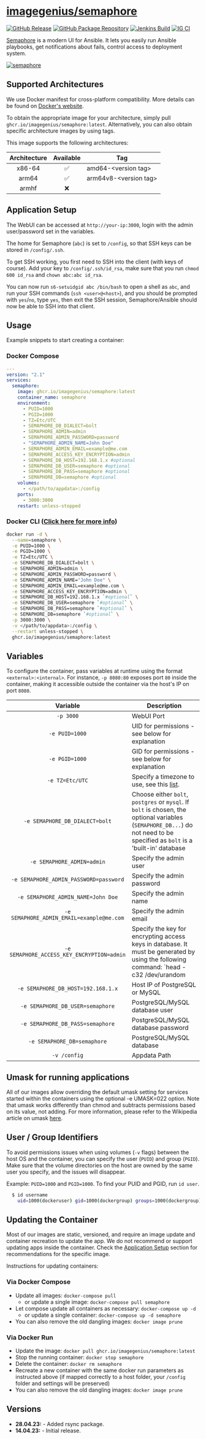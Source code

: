 <!-- DO NOT EDIT THIS FILE MANUALLY  -->

# [imagegenius/semaphore](https://github.com/imagegenius/docker-semaphore)

[![GitHub Release](https://img.shields.io/github/release/imagegenius/docker-semaphore.svg?color=007EC6&labelColor=555555&logoColor=ffffff&style=for-the-badge&logo=github)](https://github.com/imagegenius/docker-semaphore/releases)
[![GitHub Package Repository](https://shields.io/badge/GitHub%20Package-blue?logo=github&logoColor=ffffff&style=for-the-badge)](https://github.com/imagegenius/docker-semaphore/packages)
[![Jenkins Build](https://img.shields.io/jenkins/build?labelColor=555555&logoColor=ffffff&style=for-the-badge&jobUrl=https%3A%2F%2Fci.imagegenius.io%2Fjob%2FDocker-Pipeline-Builders%2Fjob%2Fdocker-semaphore%2Fjob%2Fmain%2F&logo=jenkins)](https://ci.imagegenius.io/job/Docker-Pipeline-Builders/job/docker-semaphore/job/main/)
[![IG CI](https://img.shields.io/badge/dynamic/yaml?color=007EC6&labelColor=555555&logoColor=ffffff&style=for-the-badge&label=CI&query=CI&url=https%3A%2F%2Fci-tests.imagegenius.io%2Fsemaphore%2Flatest-main%2Fci-status.yml)](https://ci-tests.imagegenius.io/semaphore/latest-main/index.html)

[Semaphore](https://semaphoreui.com/) is a modern UI for Ansible. It lets you easily run Ansible playbooks, get notifications about fails, control access to deployment system.

[![semaphore](https://raw.githubusercontent.com/imagegenius/templates/main/unraid/img/semaphore.png)](https://semaphoreui.com/)

## Supported Architectures

We use Docker manifest for cross-platform compatibility. More details can be found on [Docker's website](https://github.com/docker/distribution/blob/master/docs/spec/manifest-v2-2.md#manifest-list).

To obtain the appropriate image for your architecture, simply pull `ghcr.io/imagegenius/semaphore:latest`. Alternatively, you can also obtain specific architecture images by using tags.

This image supports the following architectures:

| Architecture | Available | Tag |
| :----: | :----: | ---- |
| x86-64 | ✅ | amd64-\<version tag\> |
| arm64 | ✅ | arm64v8-\<version tag\> |
| armhf | ❌ | |

## Application Setup

The WebUI can be accessed at `http://your-ip:3000`, login with the admin user/password set in the variables.

The home for Semaphore (`abc`) is set to `/config`, so that SSH keys can be stored in `/config/.ssh`.

To get SSH working, you first need to SSH into the client (with keys of course). Add your key to `/config/.ssh/id_rsa`, make sure that you run `chmod 600 id_rsa` and `chown abc:abc id_rsa`.

You can now run `s6-setuidgid abc /bin/bash` to open a shell as `abc`, and run your SSH commands (`ssh <user>@<host>`), and you should be prompted with `yes`/`no`, type `yes`, then exit the SSH session, Semaphore/Ansible should now be able to SSH into that client.

## Usage

Example snippets to start creating a container:

### Docker Compose

```yaml
---
version: "2.1"
services:
  semaphore:
    image: ghcr.io/imagegenius/semaphore:latest
    container_name: semaphore
    environment:
      - PUID=1000
      - PGID=1000
      - TZ=Etc/UTC
      - SEMAPHORE_DB_DIALECT=bolt
      - SEMAPHORE_ADMIN=admin
      - SEMAPHORE_ADMIN_PASSWORD=password
      - "SEMAPHORE_ADMIN_NAME=John Doe"
      - SEMAPHORE_ADMIN_EMAIL=example@me.com
      - SEMAPHORE_ACCESS_KEY_ENCRYPTION=admin
      - SEMAPHORE_DB_HOST=192.168.1.x #optional
      - SEMAPHORE_DB_USER=semaphore #optional
      - SEMAPHORE_DB_PASS=semaphore #optional
      - SEMAPHORE_DB=semaphore #optional
    volumes:
      - </path/to/appdata>:/config
    ports:
      - 3000:3000
    restart: unless-stopped
```

### Docker CLI ([Click here for more info](https://docs.docker.com/engine/reference/commandline/cli/))

```bash
docker run -d \
  --name=semaphore \
  -e PUID=1000 \
  -e PGID=1000 \
  -e TZ=Etc/UTC \
  -e SEMAPHORE_DB_DIALECT=bolt \
  -e SEMAPHORE_ADMIN=admin \
  -e SEMAPHORE_ADMIN_PASSWORD=password \
  -e SEMAPHORE_ADMIN_NAME="John Doe" \
  -e SEMAPHORE_ADMIN_EMAIL=example@me.com \
  -e SEMAPHORE_ACCESS_KEY_ENCRYPTION=admin \
  -e SEMAPHORE_DB_HOST=192.168.1.x `#optional` \
  -e SEMAPHORE_DB_USER=semaphore `#optional` \
  -e SEMAPHORE_DB_PASS=semaphore `#optional` \
  -e SEMAPHORE_DB=semaphore `#optional` \
  -p 3000:3000 \
  -v </path/to/appdata>:/config \
  --restart unless-stopped \
  ghcr.io/imagegenius/semaphore:latest

```

## Variables

To configure the container, pass variables at runtime using the format `<external>:<internal>`. For instance, `-p 8080:80` exposes port `80` inside the container, making it accessible outside the container via the host's IP on port `8080`.

| Variable | Description |
| :----: | --- |
| `-p 3000` | WebUI Port |
| `-e PUID=1000` | UID for permissions - see below for explanation |
| `-e PGID=1000` | GID for permissions - see below for explanation |
| `-e TZ=Etc/UTC` | Specify a timezone to use, see this [list](https://en.wikipedia.org/wiki/List_of_tz_database_time_zones#List). |
| `-e SEMAPHORE_DB_DIALECT=bolt` | Choose either `bolt`, `postgres` or `mysql`. If `bolt` is chosen, the optional variables (`SEMAPHORE_DB...`) do not need to be specified as `bolt` is a 'built-in' database |
| `-e SEMAPHORE_ADMIN=admin` | Specify the admin user |
| `-e SEMAPHORE_ADMIN_PASSWORD=password` | Specify the admin password |
| `-e SEMAPHORE_ADMIN_NAME=John Doe` | Specify the admin name |
| `-e SEMAPHORE_ADMIN_EMAIL=example@me.com` | Specify the admin email |
| `-e SEMAPHORE_ACCESS_KEY_ENCRYPTION=admin` | Specify the key for encrypting access keys in database. It must be generated by using the following command: `head -c32 /dev/urandom | base64`. |
| `-e SEMAPHORE_DB_HOST=192.168.1.x` | Host IP of PostgreSQL or MySQL |
| `-e SEMAPHORE_DB_USER=semaphore` | PostgreSQL/MySQL database user |
| `-e SEMAPHORE_DB_PASS=semaphore` | PostgreSQL/MySQL database password |
| `-e SEMAPHORE_DB=semaphore` | PostgreSQL/MySQL database |
| `-v /config` | Appdata Path |

## Umask for running applications

All of our images allow overriding the default umask setting for services started within the containers using the optional -e UMASK=022 option. Note that umask works differently than chmod and subtracts permissions based on its value, not adding. For more information, please refer to the Wikipedia article on umask [here](https://en.wikipedia.org/wiki/Umask).

## User / Group Identifiers

To avoid permissions issues when using volumes (`-v` flags) between the host OS and the container, you can specify the user (`PUID`) and group (`PGID`). Make sure that the volume directories on the host are owned by the same user you specify, and the issues will disappear.

Example: `PUID=1000` and `PGID=1000`. To find your PUID and PGID, run `id user`.

```bash
  $ id username
    uid=1000(dockeruser) gid=1000(dockergroup) groups=1000(dockergroup)
```

## Updating the Container

Most of our images are static, versioned, and require an image update and container recreation to update the app. We do not recommend or support updating apps inside the container. Check the [Application Setup](#application-setup) section for recommendations for the specific image.

Instructions for updating containers:

### Via Docker Compose

* Update all images: `docker-compose pull`
  * or update a single image: `docker-compose pull semaphore`
* Let compose update all containers as necessary: `docker-compose up -d`
  * or update a single container: `docker-compose up -d semaphore`
* You can also remove the old dangling images: `docker image prune`

### Via Docker Run

* Update the image: `docker pull ghcr.io/imagegenius/semaphore:latest`
* Stop the running container: `docker stop semaphore`
* Delete the container: `docker rm semaphore`
* Recreate a new container with the same docker run parameters as instructed above (if mapped correctly to a host folder, your `/config` folder and settings will be preserved)
* You can also remove the old dangling images: `docker image prune`

## Versions

* **28.04.23:** - Added rsync package.
* **14.04.23:** - Initial release.
